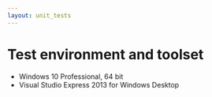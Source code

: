 ```yaml
---
layout: unit_tests
---
```


# Test environment and toolset 

* Windows 10 Professional, 64 bit
* Visual Studio Express 2013 for Windows Desktop
